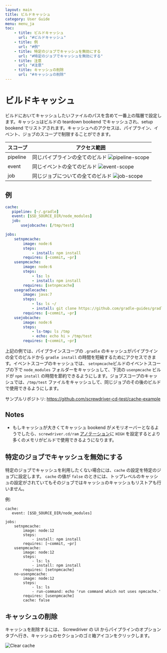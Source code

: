 ```yaml
---
layout: main
title: ビルドキャッシュ
category: User Guide
menu: menu_ja
toc:
    - title: ビルドキャッシュ
      url: "#ビルドキャッシュ"
    - title: 例
      url: "#例"
    - title: 特定のジョブでキャッシュを無効にする
      url: "#特定のジョブでキャッシュを無効にする"
    - title: 注意
      url: "#注意"
    - title: キャッシュの削除
      url: "#キャッシュの削除"
---
```

# ビルドキャッシュ
ビルドにおいてキャッシュしたいファイルのパスを含めて一番上の階層で設定します。キャッシュはビルドの teardown bookend でキャッシュされ、setup bookend でリストアされます。キャッシュへのアクセスは、パイプライン、イベント、ジョブのスコープで制限することができます。

| スコープ  | アクセス範囲 |
|---|---|
| pipeline  | 同じパイプラインの全てのビルド ![pipeline-scope](../../../user-guide/assets/pipeline-scope.png) |
| event  | 同じイベントの全てのビルド ![event-scope](../../../user-guide/assets/event-scope.png) |
| job  | 同じジョブについての全てのビルド ![job-scope](../../../user-guide/assets/job-scope.png) |

## 例

```yaml
cache:
   pipeline: [~/.gradle]
   event: [$SD_SOURCE_DIR/node_modules]
   job:
       usejobcache: [/tmp/test]

jobs:
    setnpmcache:
        image: node:6
        steps:
            - install: npm install
        requires: [~commit, ~pr]
    usenpmcache:
        image: node:6
        steps:
            - ls: ls
            - install: npm install
        requires: [setnpmcache]
    usegradlecache:
        image: java:7
        steps:
            - ls: ls ~/
            - install: git clone https://github.com/gradle-guides/gradle-site-plugin.git && cd gradle-site-plugin && ./gradlew build
        requires: [~commit, ~pr]
    usejobcache:
        image: node:6
        steps:
            - ls-tmp: ls /tmp
            - echo: echo hi > /tmp/test
        requires: [~commit, ~pr]
```

上記の例では、パイプラインスコープの `.gradle` のキャッシュがパイプラインの全てのビルドから `gradle install` の時間を短縮するためにアクセスできます。イベントスコープのキャッシュでは、 `setnpmcache`ビルドのイベントスコープの下で `node_modules` フォルダーをキャッシュして、下流の `usenpmcache` ビルドが `npm install` の時間を節約できるようにします。ジョブスコープのキャッシュでは、`/tmp/test` ファイルをキャッシュして、同じジョブのその後のビルドで使用できるようにします。

サンプルリポジトリ: https://github.com/screwdriver-cd-test/cache-example

## Notes
- もしキャッシュが大きくてキャッシュ bookend がメモリオーバーとなるようでしたら、`screwdriver.cd/ram` [アノテーション]((./annotations))に `HIGH` を設定するとより多くのメモリがビルドで使用できるようになります。

## 特定のジョブでキャッシュを無効にする
特定のジョブでキャッシュを利用したくない場合には、`cache` の設定を特定のジョブに設定します。
`cache` の値が `false` のときには、トップレベルのキャッシュの設定がされていてもそのジョブではキャッシュのキャッシュもリストアも行いません。

例:
```
cache:
   event: [$SD_SOURCE_DIR/node_modules]

jobs:
    setnpmcache:
        image: node:12
        steps:
            - install: npm install
        requires: [~commit, ~pr]
    usenpmcache:
        image: node:12
        steps:
            - ls: ls
            - install: npm install
        requires: [setnpmcache]
    no-usenpmcache:
        image: node:12
        steps:
            - ls: ls
            - run-command: echo 'run command which not uses npmcache.'
        requires: [usenpmcache]
        cache: false
```

## キャッシュの削除
キャッシュを削除するには、 Screwdriver の UI からパイプラインのオプションタブへ行き、キャッシュのセクションのゴミ箱アイコンをクリックします。

![Clear cache](../../../user-guide/assets/clear-cache.png)
